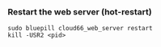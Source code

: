 <!-- usedin: [ _rails/deployment/puma-rack-server.md] -->


### Restart the web server (hot-restart)

	sudo bluepill cloud66_web_server restart
	kill -USR2 <pid>



